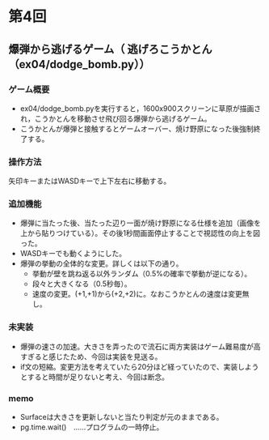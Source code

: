 # 第4回
## 爆弾から逃げるゲーム（ 逃げろこうかとん（ex04/dodge_bomb.py））
### ゲーム概要
- ex04/dodge_bomb.pyを実行すると，1600x900スクリーンに草原が描画され，こうかとんを移動させ飛び回る爆弾から逃げるゲーム。
- こうかとんが爆弾と接触するとゲームオーバー、焼け野原になった後強制終了する。
### 操作方法
矢印キーまたはWASDキーで上下左右に移動する。
### 追加機能
- 爆弾に当たった後、当たった辺り一面が焼け野原になる仕様を追加（画像を上から貼りつけている）。その後1秒間画面停止することで視認性の向上を図った。
- WASDキーでも動くようにした。
- 爆弾の挙動の全体的な変更。詳しくは以下の通り。
  - 挙動が壁を跳ね返る以外ランダム（0.5%の確率で挙動が逆になる）。
  - 段々と大きくなる（0.5秒毎）。
  - 速度の変更。(+1,+1)から(+2,+2)に。なおこうかとんの速度は変更無し。

### 未実装
- 爆弾の速さの加速。大きさを弄ったので流石に両方実装はゲーム難易度が高すぎると感じたため、今回は実装を見送る。
- if文の短縮。変更方法を考えていたら20分ほど経っていたので、実装しようとすると時間が足りないと考え、今回は断念。

### memo
- Surfaceは大きさを更新しないと当たり判定が元のままである。
- pg.time.wait()　……プログラムの一時停止。